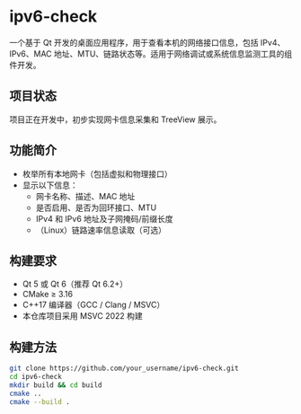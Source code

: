 # ipv6-check

一个基于 Qt 开发的桌面应用程序，用于查看本机的网络接口信息，包括 IPv4、IPv6、MAC 地址、MTU、链路状态等。适用于网络调试或系统信息监测工具的组件开发。

## 项目状态

项目正在开发中，初步实现网卡信息采集和 TreeView 展示。

## 功能简介

- 枚举所有本地网卡（包括虚拟和物理接口）
- 显示以下信息：
  - 网卡名称、描述、MAC 地址
  - 是否启用、是否为回环接口、MTU
  - IPv4 和 IPv6 地址及子网掩码/前缀长度
  - （Linux）链路速率信息读取（可选）

## 构建要求

- Qt 5 或 Qt 6（推荐 Qt 6.2+）
- CMake ≥ 3.16
- C++17 编译器（GCC / Clang / MSVC）
- 本仓库项目采用 MSVC 2022 构建

## 构建方法

```bash
git clone https://github.com/your_username/ipv6-check.git
cd ipv6-check
mkdir build && cd build
cmake ..
cmake --build .
